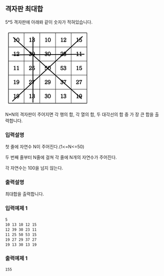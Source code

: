 ## 격자판 최대합

5\*5 격자판에 아래롸 같이 숫자가 적혀있습니다.

<img src="../../assets/10.png" />

N\*N의 격자판이 주어지면 각 행의 합, 각 열의 합, 두 대각선의 합 중 가 장 큰 합을 출력합니다.

### 입력설명

첫 줄에 자연수 N이 주어진다.(1<=N<=50)

두 번째 줄부터 N줄에 걸쳐 각 줄에 N개의 자연수가 주어진다.

각 자연수는 100을 넘지 않는다.

### 출력설명

최대합을 출력합니다.

### 입력예제 1

```
5
10 13 10 12 15
12 39 30 23 11
11 25 50 53 15
19 27 29 37 27
19 13 30 13 19
```

### 출력예제 1

```
155
```
